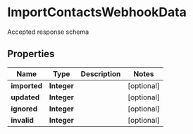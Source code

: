 

# ImportContactsWebhookData

Accepted response schema

## Properties

| Name | Type | Description | Notes |
|------------ | ------------- | ------------- | -------------|
|**imported** | **Integer** |  |  [optional] |
|**updated** | **Integer** |  |  [optional] |
|**ignored** | **Integer** |  |  [optional] |
|**invalid** | **Integer** |  |  [optional] |



